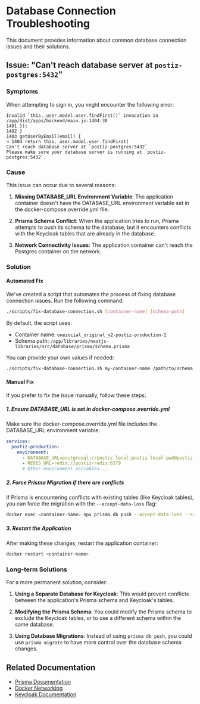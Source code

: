 # Database Connection Troubleshooting

This document provides information about common database connection issues and their solutions.

## Issue: "Can't reach database server at `postiz-postgres:5432`"

### Symptoms

When attempting to sign in, you might encounter the following error:

```
Invalid `this._user.model.user.findFirst()` invocation in /app/dist/apps/backend/main.js:1404:38
1401 });
1402 }
1403 getUserByEmail(email) {
→ 1404 return this._user.model.user.findFirst(
Can't reach database server at `postiz-postgres:5432`
Please make sure your database server is running at `postiz-postgres:5432`.
```

### Cause

This issue can occur due to several reasons:

1. **Missing DATABASE_URL Environment Variable**: The application container doesn't have the DATABASE_URL environment variable set in the docker-compose.override.yml file.

2. **Prisma Schema Conflict**: When the application tries to run, Prisma attempts to push its schema to the database, but it encounters conflicts with the Keycloak tables that are already in the database.

3. **Network Connectivity Issues**: The application container can't reach the Postgres container on the network.

### Solution

#### Automated Fix

We've created a script that automates the process of fixing database connection issues. Run the following command:

```bash
./scripts/fix-database-connection.sh [container-name] [schema-path]
```

By default, the script uses:
- Container name: `onesocial_original_v2-postiz-production-1`
- Schema path: `/app/libraries/nestjs-libraries/src/database/prisma/schema.prisma`

You can provide your own values if needed:

```bash
./scripts/fix-database-connection.sh my-container-name /path/to/schema.prisma
```

#### Manual Fix

If you prefer to fix the issue manually, follow these steps:

##### 1. Ensure DATABASE_URL is set in docker-compose.override.yml

Make sure the docker-compose.override.yml file includes the DATABASE_URL environment variable:

```yaml
services:
  postiz-production:
    environment:
      - DATABASE_URL=postgresql://postiz-local:postiz-local-pwd@postiz-postgres:5432/postiz-db-local?schema=public
      - REDIS_URL=redis://postiz-redis:6379
      # Other environment variables...
```

##### 2. Force Prisma Migration if there are conflicts

If Prisma is encountering conflicts with existing tables (like Keycloak tables), you can force the migration with the `--accept-data-loss` flag:

```bash
docker exec <container-name> npx prisma db push --accept-data-loss --schema=/app/libraries/nestjs-libraries/src/database/prisma/schema.prisma
```

##### 3. Restart the Application

After making these changes, restart the application container:

```bash
docker restart <container-name>
```

### Long-term Solutions

For a more permanent solution, consider:

1. **Using a Separate Database for Keycloak**: This would prevent conflicts between the application's Prisma schema and Keycloak's tables.

2. **Modifying the Prisma Schema**: You could modify the Prisma schema to exclude the Keycloak tables, or to use a different schema within the same database.

3. **Using Database Migrations**: Instead of using `prisma db push`, you could use `prisma migrate` to have more control over the database schema changes.

## Related Documentation

- [Prisma Documentation](https://www.prisma.io/docs/)
- [Docker Networking](https://docs.docker.com/network/)
- [Keycloak Documentation](https://www.keycloak.org/documentation)
